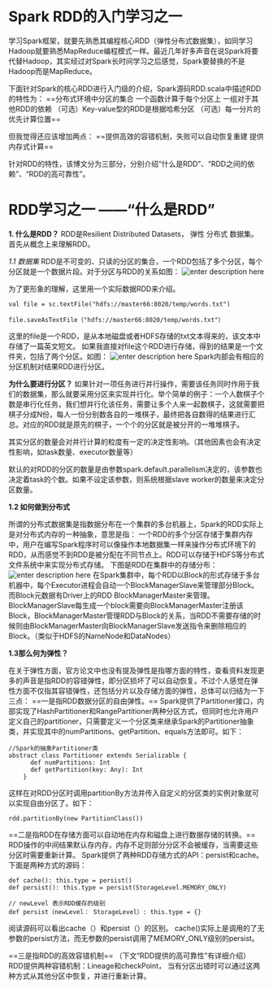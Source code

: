 # Spark RDD的入门学习之一

学习Spark框架，就要先熟悉其编程核心RDD（弹性分布式数据集），如同学习Hadoop就要熟悉MapReduce编程模式一样。最近几年好多声音在说Spark将要代替Hadoop，其实经过对Spark长时间学习之后感觉，Spark要替换的不是Hadoop而是MapReduce。

下面针对Spark的核心RDD进行入门级的介绍，Spark源码RDD.scala中描述RDD的特性为：
==分布式环境中分区的集合
一个函数计算于每个分区上
一组对于其他RDD的依赖
（可选）Key-value型的RDD是根据哈希分区
（可选）每一分片的优先计算位置==

但我觉得还应该增加两点：
==提供高效的容错机制，失败可以自动恢复重建
  提供内存式计算==

针对RDD的特性，该博文分为三部分，分别介绍“什么是RDD”、“RDD之间的依赖”、“RDD的高可靠性”。

# RDD学习之一 ——“什么是RDD”
**1. 什么是RDD？**
RDD是Resilient Distributed Datasets， 弹性 分布式 数据集。首先从概念上来理解RDD。

*1.1 数据集*
RDD是不可变的、只读的分区的集合，一个RDD包括了多个分区，每个分区就是一个数据片段。对于分区与RDD的关系如图：
 ![enter description here][1]
 
为了更形象的理解，这里用一个实际数据RDD来介绍。

``` stylus
val file = sc.textFile("hdfs://master66:8020/temp/words.txt")

file.saveAsTextFile（"hdfs://master66:8020/temp/words.txt"）
```
这里的file是一个RDD，是从本地磁盘或者HDFS存储的txt文本得来的，该文本中存储了一篇英文短文。 如果我直接对file这个RDD进行存储，得到的结果是一个文件夹，包括了两个分区。如图：
![enter description here][2]
 Spark内部会有相应的分区机制对结果RDD进行分区。

**为什么要进行分区？**
如果针对一项任务进行并行操作，需要该任务同时作用于我们的数据集，那么就要采用分区来实现并行化。举个简单的例子：一个人数棋子个数是串行化任务，我们想并行化该任务，需要让多个人来一起数棋子，这就需要把棋子分成N份，每人一份分别数各自的一堆棋子，最终把各自数得的结果进行汇总。对应的RDD就是原先的棋子，一个个的分区就是被分开的一堆堆棋子。

其实分区的数量会对并行计算的粒度有一定的决定性影响。（其他因素也会有决定性影响，如task数量、executor数量等）

默认的对RDD的分区的数量是由参数spark.default.parallelism决定的，该参数也决定着task的个数。如果不设定该参数，则系统根据slave worker的数量来决定分区数量。


**1.2 如何做到分布式**

所谓的分布式数据集是指数据分布在一个集群的多台机器上，Spark的RDD实际上是对分布式内存的一种抽象，意思是指： 一个RDD的多个分区存储于集群内存中，用户在编写Spark程序时可以像操作本地数据集一样来操作分布式环境下的RDD，从而感觉不到RDD是被分配在不同节点上。RDD可以存储于HDFS等分布式文件系统中来实现分布式存储。
下图是RDD在集群中的存储分布：
![enter description here][3]
在Spark集群中，每个RDD以Block的形式存储于多台机器中，每个Executor进程会自动一个BlockManagerSlave来管理部分Block。
而Block元数据有Driver上的RDD BlockManagerMaster来管理。
BlockManagerSlave每生成一个block需要向BlockManagerMaster注册该Block，BlockManagerMaster管理RDD与Block的关系，当RDD不需要存储的时候则由BlockManagerMaster向BlockManagerSlave发送指令来删除相应的Block。（类似于HDFS的NameNode和DataNodes）


**1.3那么何为弹性？**

在关于弹性方面，官方论文中也没有提及弹性是指哪方面的特性，查看资料发现更多的声音是指RDD的容错弹性，即分区损坏了可以自动恢复。不过个人感觉在弹性方面不仅指其容错弹性，还包括分片以及存储方面的弹性，总体可以归结为一下三点：
==一是指RDD数据分区的自由弹性。==
Spark提供了Partitioner接口，内部实现了HashPartitioner和RangePartitioner两种分区方式，但同时也允许用户定义自己的partitioner，只需要定义一个分区类来继承Spark的Partitioner抽象类，并实现其中的numPartitions、getPartition、equals方法即可。如下：

``` stylus
//Spark的抽象Partitioner类
abstract class Partitioner extends Serializable {
	  def numPartitions: Int
	  def getPartition(key: Any): Int
	}
```

这样在对RDD分区时调用partitionBy方法并传入自定义的分区类的实例对象就可以实现自由分区了。如下：
``` stylus
rdd.partitionBy(new PartitionClass())
```

==二是指RDD在存储方面可以自动地在内存和磁盘上进行数据存储的转换。==
RDD操作的中间结果默认存内存，内存不足则部分分区不会被缓存，当需要这些分区时需要重新计算。
Spark提供了两种RDD存储方式的API：persist和cache。下面是两种方式的源码：

``` stylus
def cache(): this.type = persist()
def persist(): this.type = persist(StorageLevel.MEMORY_ONLY)
```

``` stylus
// newLevel 表示RDD缓存的级别
def persist（newLevel： StorageLevel）: this.type = {}
```
阅读源码可以看出cache（）和persist（）的区别。 cache()实际上是调用的了无参数的persist方法，而无参数的persist调用了MEMORY_ONLY级别的persist。

==三是指RDD的高效容错机制==
（下文“RDD提供的高可靠性”有详细介绍）
RDD提供两种容错机制：Lineage和checkPoint， 当有分区出错时可以通过这两种方式从其他分区中恢复，并进行重新计算。


  [1]: ./images/1.png "1"
  [2]: ./images/2.png "2"
  [3]: ./images/3.png "3"